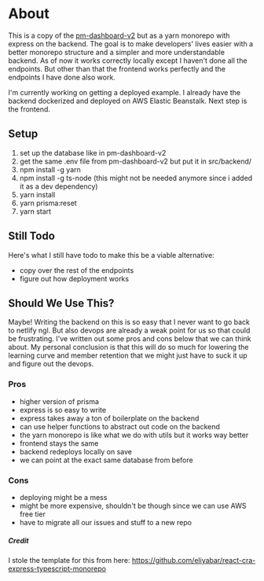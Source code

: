 # About
This is a copy of the [pm-dashboard-v2](https://github.com/Northeastern-Electric-Racing/PM-Dashboard-v2) but as a yarn monorepo with express on the backend. The goal is to make developers' lives easier with a better monorepo structure and a simpler and more understandable backend. As of now it works correctly locally except I haven't done all the endpoints. But other than that the frontend works perfectly and the endpoints I have done also work.

I'm currently working on getting a deployed example. I already have the backend dockerized and deployed on AWS Elastic Beanstalk. Next step is the frontend.

## Setup
1. set up the database like in pm-dashboard-v2
2. get the same .env file from pm-dashboard-v2 but put it in src/backend/
3. npm install -g yarn
4. npm install -g ts-node (this might not be needed anymore since i added it as a dev dependency)
5. yarn install
6. yarn prisma:reset
7. yarn start

## Still Todo
Here's what I still have todo to make this be a viable alternative:
- copy over the rest of the endpoints
- figure out how deployment works

## Should We Use This?
Maybe! Writing the backend on this is so easy that I never want to go back to netlify ngl. But also devops are already a weak point for us so that could be frustrating. I've written out some pros and cons below that we can think about. My personal conclusion is that this will do so much for lowering the learning curve and member retention that we might just have to suck it up and figure out the devops.

### Pros
- higher version of prisma
- express is so easy to write
- express takes away a ton of boilerplate on the backend
- can use helper functions to abstract out code on the backend
- the yarn monorepo is like what we do with utils but it works way better
- frontend stays the same
- backend redeploys locally on save
- we can point at the exact same database from before

### Cons
- deploying might be a mess
- might be more expensive, shouldn't be though since we can use AWS free tier
- have to migrate all our issues and stuff to a new repo

##### Credit
I stole the template for this from here: https://github.com/eliyabar/react-cra-express-typescript-monorepo
